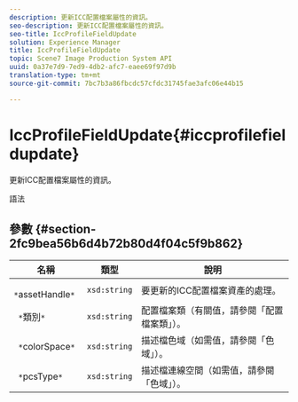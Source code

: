```yaml
---
description: 更新ICC配置檔案屬性的資訊。
seo-description: 更新ICC配置檔案屬性的資訊。
seo-title: IccProfileFieldUpdate
solution: Experience Manager
title: IccProfileFieldUpdate
topic: Scene7 Image Production System API
uuid: 0a37e7d9-7ed9-4db2-afc7-eaee69f97d9b
translation-type: tm+mt
source-git-commit: 7bc7b3a86fbcdc57cfdc31745fae3afc06e44b15

---
```



# IccProfileFieldUpdate{#iccprofilefieldupdate}

更新ICC配置檔案屬性的資訊。

語法

## 參數 {#section-2fc9bea56b6d4b72b80d4f04c5f9b862}

| 名稱 | 類型 | 說明 |
|---|---|---|
| ` *`assetHandle`*` | `xsd:string` | 要更新的ICC配置檔案資產的處理。 |
| ` *`類別`*` | `xsd:string` | 配置檔案類（有關值，請參閱「配置檔案類」）。 |
| ` *`colorSpace`*` | `xsd:string` | 描述檔色域（如需值，請參閱「色域」）。 |
| ` *`pcsType`*` | `xsd:string` | 描述檔連線空間（如需值，請參閱「色域」）。 |


